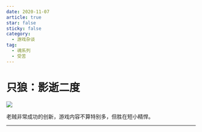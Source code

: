 ```yaml
---
date: 2020-11-07
article: true
star: false
sticky: false
category:
  - 游戏杂谈
tag:
  - 魂系列
  - 受苦
---
```


# 只狼：影逝二度

![](https://public-1308755698.cos.ap-chongqing.myqcloud.com//img/202310091218744.jpg)

老贼非常成功的创新，游戏内容不算特别多，但胜在短小精悍。

<!-- more -->
---

